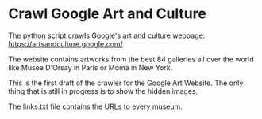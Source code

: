 # Crawl Google Art and Culture

The python script crawls Google's art and culture webpage: https://artsandculture.google.com/

The website contains artworks from the best 84 galleries all over the world like Musee D'Orsay in Paris or Moma in New York. 

This is the first draft of the crawler for the Google Art Website. The only thing that is still in progress is to show the hidden images.

The links.txt file contains the URLs to every museum.   

